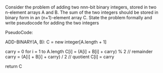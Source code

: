 Consider the problem of adding two nnn-bit binary integers, stored in two n-element arrays A and B. 
The sum of the two integers should be stored in binary form in an (n+1)-element array C. 
State the problem formally and write pseudocode for adding the two integers

PseudoCode:

ADD-BINARY(A, B):
  C = new integer[A.length + 1]

  carry = 0
  for i = 1 to A.length
      C[i] = (A[i] + B[i] + carry) % 2  // remainder
      carry = (A[i] + B[i] + carry) / 2 // quotient
  C[i] = carry

  return C
  
  
